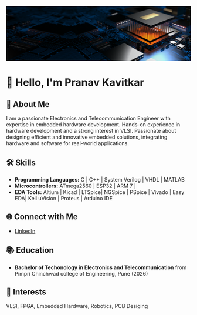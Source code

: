 <img src="https://raw.githubusercontent.com/embeddedalpha/embeddedalpha/refs/heads/master/python-blogn-banner2.png">


# 👋 Hello, I'm Pranav Kavitkar

## 🚀 About Me  
I am a passionate Electronics and Telecommunication Engineer with expertise in embedded hardware development. Hands-on experience in hardware development and a strong interest in VLSI. Passionate about designing efficient and innovative embedded solutions, integrating hardware and software for real-world applications.

## 🛠️ Skills
- **Programming Languages:** C | C++ | System Verilog | VHDL | MATLAB
- **Microcontrollers:** ATmega2560 | ESP32 | ARM 7 |
- **EDA Tools:** Altium | Kicad | LTSpice| NGSpice | PSpice | Vivado | Easy EDA| Keil uVision | Proteus | Arduino IDE 

## 🌐 Connect with Me
- [LinkedIn](https://www.linkedin.com/in/pranavkavitkar/)

## 📚 Education
- **Bachelor of Techonology in Electronics and Telecommunication** from Pimpri Chinchwad college of Engineering, Pune (2026)


## 🌱 Interests
VLSI, FPGA, Embedded Hardware, Robotics, PCB Desiging



<br />

<br />
